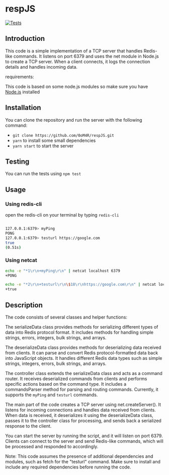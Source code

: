 # respJS
[![Tests](https://github.com/0oM4R/respJS/actions/workflows/test.yaml/badge.svg)](https://github.com/0oM4R/respJS/actions/workflows/test.yaml)

## Introduction

This code is a simple implementation of a TCP server that handles Redis-like commands. It listens on port 6379 and uses the net module in Node.js to create a TCP server. When a client connects, it logs the connection details and handles incoming data.

requirements:

This code is based on some node.js modules so make sure you have [Node.js](https://nodejs.org/en/download) installed

## Installation

You can clone the repository and run the server with the following command:

- `git clone https://github.com/0oM4R/respJS.git`
- `yarn` to install some small dependencies
- `yarn start` to start the server

## Testing

You can run the tests using `npm test`

## Usage

### Using redis-cli

open the redis-cli on your terminal by typing `redis-cli`

```bash

127.0.0.1:6379> myPing
PONG
127.0.0.1:6379> testurl https://google.com
true
(0.51s)

```

### Using netcat

```bash
echo -e "*1\r\n+myPing\r\n" | netcat localhost 6379
+PONG
```

```bash
echo -e "*2\r\n+testurl\r\n\$18\r\nhttps://google.com\r\n" | netcat localhost 6379
+true

```

## Description

The code consists of several classes and helper functions:

The serializeData class provides methods for serializing different types of data into Redis protocol format. It includes methods for handling simple strings, errors, integers, bulk strings, and arrays.

The deserializeData class provides methods for deserializing data received from clients. It can parse and convert Redis protocol-formatted data back into JavaScript objects. It handles different Redis data types such as simple strings, integers, errors, bulk strings, and arrays.

The controller class extends the serializeData class and acts as a command router. It receives deserialized commands from clients and performs specific actions based on the command type. It includes a commandsParser method for parsing and routing commands. Currently, it supports the `myPing` and `testurl` commands.

The main part of the code creates a TCP server using net.createServer(). It listens for incoming connections and handles data received from clients. When data is received, it deserializes it using the deserializeData class, passes it to the controller class for processing, and sends back a serialized response to the client.

You can start the server by running the script, and it will listen on port 6379. Clients can connect to the server and send Redis-like commands, which will be processed and responded to accordingly.

Note: This code assumes the presence of additional dependencies and modules, such as fetch for the "testurl" command. Make sure to install and include any required dependencies before running the code.

